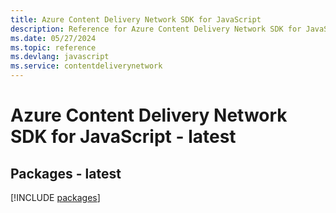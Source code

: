 ```yaml
---
title: Azure Content Delivery Network SDK for JavaScript
description: Reference for Azure Content Delivery Network SDK for JavaScript
ms.date: 05/27/2024
ms.topic: reference
ms.devlang: javascript
ms.service: contentdeliverynetwork
---
```

# Azure Content Delivery Network SDK for JavaScript - latest
## Packages - latest
[!INCLUDE [packages](content-delivery-network-index.md)]